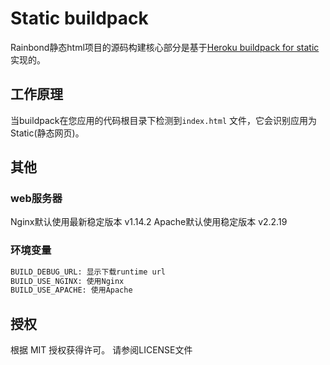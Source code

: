 # Static  buildpack

Rainbond静态html项目的源码构建核心部分是基于[Heroku buildpack for static ](https://github.com/heroku/heroku-buildpack-static)实现的。

## 工作原理

当buildpack在您应用的代码根目录下检测到`index.html` 文件，它会识别应用为Static(静态网页)。

## 其他

### web服务器
Nginx默认使用最新稳定版本 v1.14.2
Apache默认使用稳定版本 v2.2.19

### 环境变量

```bash
BUILD_DEBUG_URL: 显示下载runtime url
BUILD_USE_NGINX: 使用Nginx
BUILD_USE_APACHE: 使用Apache
```

## 授权

根据 MIT 授权获得许可。 请参阅LICENSE文件
